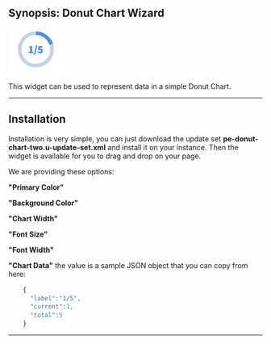 ## Synopsis: Donut Chart Wizard

![alt text](../../images/pe-donut-chart-wizard.png "Donut Chart Wizard")

This widget can be used to represent data in a simple Donut Chart.

***

## Installation

Installation is very simple, you can just download the update set **pe-donut-chart-two.u-update-set.xml** and install it on your instance. Then the widget is available for you to drag and drop on your page.

We are providing these options:

**"Primary Color"**

**"Background Color"**

**"Chart Width"**

**"Font Size"**

**"Font Width"**

**"Chart Data"** the value is a sample JSON object that you can copy from here:

```javascript
    {
      "label":"1/5",
      "current":1,
      "total":5
    }
```

***

